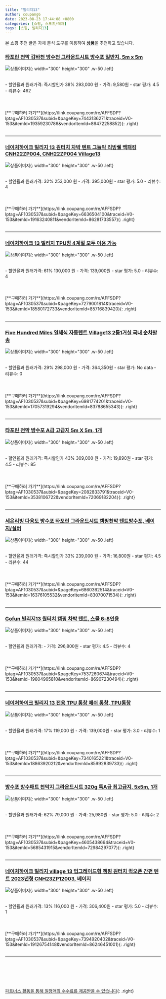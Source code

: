 ```yaml
---
title: "빌리지13"
author: coupang6
date: 2023-08-23 17:44:08 +0800
categories: [쇼핑, 스포츠/레저]
tags: [쇼핑, 빌리지13]
---
```


본 쇼핑 추천 글은 자체 분석 도구를 이용하여 [**상품**](https://link.coupang.com/a/bao1ui)을 추천하고 있습니다.

### [타포린 천막 갑바천 방수천 그라운드시트 방수포 일반지, 5m x 5m](https://link.coupang.com/re/AFFSDP?lptag=AF1030537&subid=&pageKey=7443136271&traceid=V0-153&itemId=19359230786&vendorItemId=86472258852)

![상품이미지](https://thumbnail9.coupangcdn.com/thumbnails/remote/230x230ex/image/vendor_inventory/5677/c8dc90fbcbaa9baff1cf5207eb9dfc605f21693a1aca32a4185e3da97bea.jpg){: width="300" height="300" .w-50 .left}


<br>
- 할인율과 원래가격: 즉시할인가 38%  293,000   원
- 가격: 9,580원
- star 평가: 4.5
- 리뷰수: 462
<br>
<br>
<br>
<br>
[**구매하러 가기**](https://link.coupang.com/re/AFFSDP?lptag=AF1030537&subid=&pageKey=7443136271&traceid=V0-153&itemId=19359230786&vendorItemId=86472258852){: .right}
<br>
<br>

---

### [네이처하이크 빌리지 13 원터치 차박 텐트 그늘막 리빙쉘 백패킹 CNH22ZP004, CNH22ZP004 Village13](https://link.coupang.com/re/AFFSDP?lptag=AF1030537&subid=&pageKey=6636504100&traceid=V0-153&itemId=19163240811&vendorItemId=86281733557)

![상품이미지](https://thumbnail8.coupangcdn.com/thumbnails/remote/230x230ex/image/vendor_inventory/25cf/4517599458b90de35ffebf06a1c2b3e2afc520c60205ca5afe0f612796b2.jpg){: width="300" height="300" .w-50 .left}


<br>
- 할인율과 원래가격: 32%  253,000   원
- 가격: 395,000원
- star 평가: 5.0
- 리뷰수: 4
<br>
<br>
<br>
<br>
[**구매하러 가기**](https://link.coupang.com/re/AFFSDP?lptag=AF1030537&subid=&pageKey=6636504100&traceid=V0-153&itemId=19163240811&vendorItemId=86281733557){: .right}
<br>
<br>

---

### [네이처하이크 13 빌리지 TPU창 4계절 모두 이용 가능](https://link.coupang.com/re/AFFSDP?lptag=AF1030537&subid=&pageKey=7279001814&traceid=V0-153&itemId=18580172733&vendorItemId=85716839420)

![상품이미지](https://thumbnail9.coupangcdn.com/thumbnails/remote/230x230ex/image/vendor_inventory/1d48/ff1c5368ff87ae9141464909b681f1e82e0bf6c3f73d1f12f8835e1f98a8.jpg){: width="300" height="300" .w-50 .left}


<br>
- 할인율과 원래가격: 61%  130,000   원
- 가격: 139,000원
- star 평가: 5.0
- 리뷰수: 4
<br>
<br>
<br>
<br>
[**구매하러 가기**](https://link.coupang.com/re/AFFSDP?lptag=AF1030537&subid=&pageKey=7279001814&traceid=V0-153&itemId=18580172733&vendorItemId=85716839420){: .right}
<br>
<br>

---

### [Five Hundred Miles 일체식 자동텐트 Village13 2룸1거실 국내 순차발송](https://link.coupang.com/re/AFFSDP?lptag=AF1030537&subid=&pageKey=6981774201&traceid=V0-153&itemId=17057319294&vendorItemId=83788655343)

![상품이미지](https://thumbnail8.coupangcdn.com/thumbnails/remote/230x230ex/image/vendor_inventory/cefa/edf712fb418ff7144ca50910a8540224223d129fadd0620117515a03ccc0.jpg){: width="300" height="300" .w-50 .left}


<br>
- 할인율과 원래가격: 29%  298,000   원
- 가격: 364,350원
- star 평가: No data
- 리뷰수: 0
<br>
<br>
<br>
<br>
[**구매하러 가기**](https://link.coupang.com/re/AFFSDP?lptag=AF1030537&subid=&pageKey=6981774201&traceid=V0-153&itemId=17057319294&vendorItemId=83788655343){: .right}
<br>
<br>

---

### [타포린 천막 방수포 A급 고급지 5m X 5m, 1개](https://link.coupang.com/re/AFFSDP?lptag=AF1030537&subid=&pageKey=2082833791&traceid=V0-153&itemId=3538106722&vendorItemId=72069182204)

![상품이미지](https://thumbnail9.coupangcdn.com/thumbnails/remote/230x230ex/image/vendor_inventory/8011/6d35f187aba07ddc93271d78b4dc52d645b44c93d6eb4be398b01a4a1768.jpg){: width="300" height="300" .w-50 .left}


<br>
- 할인율과 원래가격: 즉시할인가 43%  309,000   원
- 가격: 19,890원
- star 평가: 4.5
- 리뷰수: 85
<br>
<br>
<br>
<br>
[**구매하러 가기**](https://link.coupang.com/re/AFFSDP?lptag=AF1030537&subid=&pageKey=2082833791&traceid=V0-153&itemId=3538106722&vendorItemId=72069182204){: .right}
<br>
<br>

---

### [세은리빙 다용도 방수포 타포린 그라운드시트 캠핑천막 텐트방수포, 베이지/실버](https://link.coupang.com/re/AFFSDP?lptag=AF1030537&subid=&pageKey=6860362514&traceid=V0-153&itemId=16376105532&vendorItemId=83070071534)

![상품이미지](https://thumbnail10.coupangcdn.com/thumbnails/remote/230x230ex/image/vendor_inventory/b3da/d6f7b58d2c54f06d14ad809439a7f6cbfae2f3bafae2ec18819cbd2e98eb.jpg){: width="300" height="300" .w-50 .left}


<br>
- 할인율과 원래가격: 즉시할인가 33%  239,000   원
- 가격: 16,800원
- star 평가: 4.5
- 리뷰수: 44
<br>
<br>
<br>
<br>
[**구매하러 가기**](https://link.coupang.com/re/AFFSDP?lptag=AF1030537&subid=&pageKey=6860362514&traceid=V0-153&itemId=16376105532&vendorItemId=83070071534){: .right}
<br>
<br>

---

### [Gofun 빌리지13 원터치 캠핑 차박 텐트, 스몰 6-8인용](https://link.coupang.com/re/AFFSDP?lptag=AF1030537&subid=&pageKey=7537260674&traceid=V0-153&itemId=19804965810&vendorItemId=86907230494)

![상품이미지](https://thumbnail6.coupangcdn.com/thumbnails/remote/230x230ex/image/vendor_inventory/d106/315b7206e44d00f12001e07670df4e58138edd97f93fbc1c18f0329e1394.png){: width="300" height="300" .w-50 .left}


<br>
- 할인율과 원래가격: 
- 가격: 296,800원
- star 평가: 4.5
- 리뷰수: 4
<br>
<br>
<br>
<br>
[**구매하러 가기**](https://link.coupang.com/re/AFFSDP?lptag=AF1030537&subid=&pageKey=7537260674&traceid=V0-153&itemId=19804965810&vendorItemId=86907230494){: .right}
<br>
<br>

---

### [네이처하이크 빌리지 13 전용 TPU 통창 메쉬 통창, TPU통창](https://link.coupang.com/re/AFFSDP?lptag=AF1030537&subid=&pageKey=7340165221&traceid=V0-153&itemId=18863920212&vendorItemId=85992839733)

![상품이미지](https://thumbnail10.coupangcdn.com/thumbnails/remote/230x230ex/image/vendor_inventory/5581/c2f21f51d34d895300e57e2e811ea4072ed4867e7939ec9d57bea1e41f53.jpg){: width="300" height="300" .w-50 .left}


<br>
- 할인율과 원래가격: 17%  119,000   원
- 가격: 139,000원
- star 평가: 3.0
- 리뷰수: 1
<br>
<br>
<br>
<br>
[**구매하러 가기**](https://link.coupang.com/re/AFFSDP?lptag=AF1030537&subid=&pageKey=7340165221&traceid=V0-153&itemId=18863920212&vendorItemId=85992839733){: .right}
<br>
<br>

---

### [방수포 방수매트 천막지 그라운드시트 320g 특A급 최고급지, 5x5m, 1개](https://link.coupang.com/re/AFFSDP?lptag=AF1030537&subid=&pageKey=4605438664&traceid=V0-153&itemId=5685431915&vendorItemId=72984297077)

![상품이미지](https://thumbnail6.coupangcdn.com/thumbnails/remote/230x230ex/image/vendor_inventory/8c44/1d152240927e0bbe932c74d5cdba0c02a11d9e28d7c143dfbc40ae432797.jpg){: width="300" height="300" .w-50 .left}


<br>
- 할인율과 원래가격: 62%  79,000   원
- 가격: 25,980원
- star 평가: 5.0
- 리뷰수: 2
<br>
<br>
<br>
<br>
[**구매하러 가기**](https://link.coupang.com/re/AFFSDP?lptag=AF1030537&subid=&pageKey=4605438664&traceid=V0-153&itemId=5685431915&vendorItemId=72984297077){: .right}
<br>
<br>

---

### [네이처하이크 빌리지 village 13 업그레이드형 캠핑 원터치 퀵오픈 간편 텐트 2023년형 CNH23ZP12003, 베이지](https://link.coupang.com/re/AFFSDP?lptag=AF1030537&subid=&pageKey=7394920402&traceid=V0-153&itemId=19126754148&vendorItemId=86246451001)

![상품이미지](https://thumbnail6.coupangcdn.com/thumbnails/remote/230x230ex/image/vendor_inventory/2335/048133d569e181434265d5eebd85ef28d4c8e265a24d310de74399722ca2.jpg){: width="300" height="300" .w-50 .left}


<br>
- 할인율과 원래가격: 13%  116,000   원
- 가격: 306,400원
- star 평가: 5.0
- 리뷰수: 1
<br>
<br>
<br>
<br>
[**구매하러 가기**](https://link.coupang.com/re/AFFSDP?lptag=AF1030537&subid=&pageKey=7394920402&traceid=V0-153&itemId=19126754148&vendorItemId=86246451001){: .right}
<br>
<br>

---
<br><br><br><br><br> [파트너스 활동을 통해 일정액의 수수료를 제공받을 수 있습니다](https://link.coupang.com/a/bao1ui){: .right}